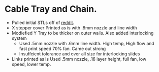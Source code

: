 # Cable Tray and Chain.
* Pulled initial STLs off of [reddit](https://www.reddit.com/r/ender5plus/comments/so2ulf/ender_5_plus_cable_chain_solution/).
* X stepper cover Printed as is with .8mm nozzle and line width
* Modiefied Y Tray to be thicker on outer walls. Also added interlocking system
    * Used .5mm nozzle with .6mm line width. High temp, High flow  and fast print speed 70% fan. Came out strong
    * Insuffcient tolerance and over all size for interlocking slides
* Links printed as is Used .5mm nozzle, .16 layer height, full fan, low speed, lower temp.